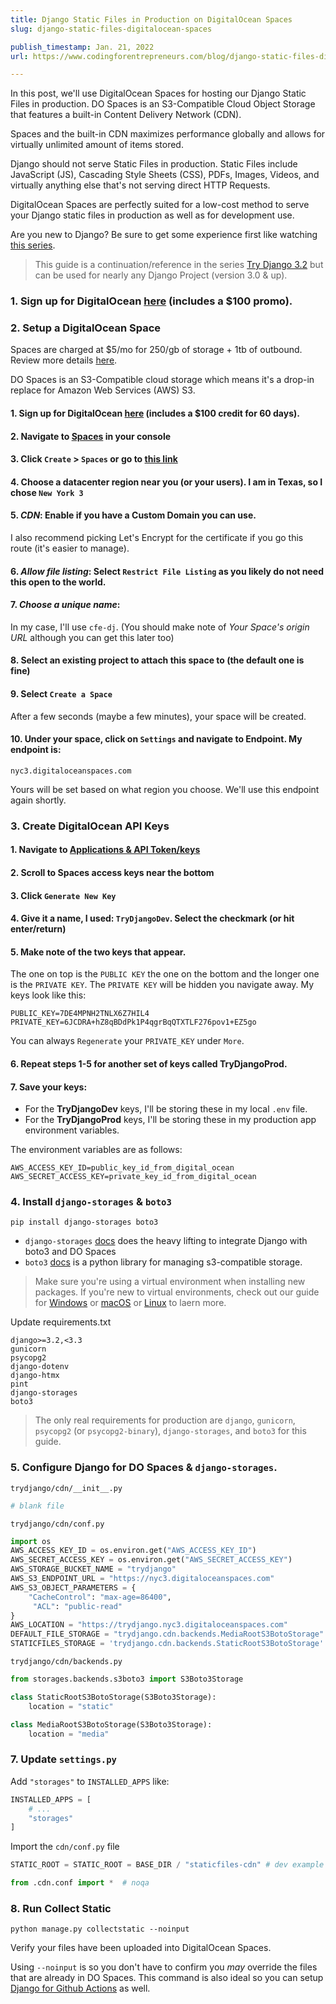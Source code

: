 ```yaml
---
title: Django Static Files in Production on DigitalOcean Spaces
slug: django-static-files-digitalocean-spaces

publish_timestamp: Jan. 21, 2022
url: https://www.codingforentrepreneurs.com/blog/django-static-files-digitalocean-spaces/

---
```



In this post, we'll use DigitalOcean Spaces for hosting our Django Static Files in production. DO Spaces is an S3-Compatible Cloud Object Storage that features a built-in Content Delivery Network (CDN). 

Spaces and the built-in CDN maximizes performance globally and allows for virtually unlimited amount of items stored.


Django should not serve Static Files in production. Static Files include JavaScript (JS), Cascading Style Sheets (CSS), PDFs, Images, Videos, and virtually anything else that's not serving direct HTTP Requests.

DigitalOcean Spaces are perfectly suited for a low-cost method to serve your Django static files in production as well as for development use.

Are you new to Django? Be sure to get some experience first like watching [this series](https://www.youtube.com/watch?v=SlHBNXW1rTk&list=PLEsfXFp6DpzRMby_cSoWTFw8zaMdTEXgL).

> This guide is a continuation/reference in the series [Try Django 3.2](/projects/try-django-3-2) but can be used for nearly any Django Project (version 3.0 & up). 


### 1. Sign up for DigitalOcean [here](https://do.co/cfe-sh) (includes a $100 promo).

### 2. Setup a DigitalOcean Space
Spaces are charged at $5/mo for 250/gb of storage + 1tb of outbound. Review more details [here](https://www.digitalocean.com/products/spaces/).

DO Spaces is an S3-Compatible cloud storage which means it's a drop-in replace for Amazon Web Services (AWS) S3. 


#### 1. Sign up for DigitalOcean [here](https://do.co/cfe-sh) (includes a $100 credit for 60 days).
#### 2. Navigate to [Spaces](https://cloud.digitalocean.com/spaces) in your console
#### 3. Click `Create` > `Spaces` or go to [this link](https://cloud.digitalocean.com/spaces/new)
#### 4. Choose a datacenter region near you (or your users). I am in Texas, so I chose `New York 3`
#### 5. *CDN*: Enable if you have a Custom Domain you can use. 
I also recommend picking Let's Encrypt for the certificate if you go this route (it's easier to manage).
#### 6. *Allow file listing*: Select `Restrict File Listing` as you likely do not need this open to the world.
#### 7. *Choose a unique name*: 
In my case, I'll use `cfe-dj`. (You should make note of *Your Space's origin URL* although you can get this later too)
#### 8. Select an existing project to attach this space to (the default one is fine)
#### 9. Select `Create a Space`

After a few seconds (maybe a few minutes), your space will be created. 

#### 10. Under your space, click on `Settings` and navigate to **Endpoint**. My endpoint is:

```
nyc3.digitaloceanspaces.com
```
Yours will be set based on what region you choose. We'll use this endpoint again shortly.


### 3. Create DigitalOcean API Keys


#### 1. Navigate to [Applications & API Token/keys](https://cloud.digitalocean.com/account/api/tokens)
#### 2. Scroll to **Spaces access keys** near the bottom
#### 3. Click `Generate New Key`
#### 4. Give it a name, I used: `TryDjangoDev`. Select the checkmark (or hit enter/return)
#### 5. Make note of the two keys that appear. 
The one on top is the `PUBLIC KEY` the one on the bottom and the longer one is the `PRIVATE KEY`. The `PRIVATE KEY` will be hidden you navigate away. My keys look like this:

```
PUBLIC_KEY=7DE4MPNH2TNLX6Z7HIL4
PRIVATE_KEY=6JCDRA+hZ8qBDdPk1P4qgrBqQTXTLF276pov1+EZ5go
```
You can always `Regenerate` your `PRIVATE_KEY` under `More`.

#### 6. Repeat steps 1-5 for another set of keys called **TryDjangoProd**.

#### 7. Save your keys:
- For the **TryDjangoDev** keys, I'll be storing these in my local `.env` file.
- For the **TryDjangoProd** keys, I'll be storing these in my production app environment variables.

The environment variables are as follows:

```
AWS_ACCESS_KEY_ID=public_key_id_from_digital_ocean
AWS_SECRET_ACCESS_KEY=private_key_id_from_digital_ocean
```


### 4. Install `django-storages` & `boto3`


```
pip install django-storages boto3
```
- `django-storages` [docs](https://django-storages.readthedocs.io/en/latest/backends/amazon-S3.html) does the heavy lifting to integrate Django with boto3 and DO Spaces
- `boto3` [docs](https://boto3.amazonaws.com/v1/documentation/api/latest/index.html) is a python library for managing s3-compatible storage.

> Make sure you're using a virtual environment when installing new packages. If you're new to virtual environments, check out our guide for [Windows](https://www.codingforentrepreneurs.com/blog/install-python-django-on-windows) or [macOS](https://www.codingforentrepreneurs.com/blog/install-django-on-mac-or-linux) or [Linux](https://www.codingforentrepreneurs.com/blog/install-django-on-linux-ubuntu/) to laern more.


Update requirements.txt
```
django>=3.2,<3.3
gunicorn
psycopg2
django-dotenv
django-htmx
pint
django-storages
boto3
```
> The only real requirements for production are `django`, `gunicorn`, `psycopg2` (or `psycopg2-binary`), `django-storages`, and `boto3` for this guide.

### 5. Configure Django for DO Spaces & `django-storages`.

`trydjango/cdn/__init__.py`
```python
# blank file
```

`trydjango/cdn/conf.py`
```python
import os
AWS_ACCESS_KEY_ID = os.environ.get("AWS_ACCESS_KEY_ID")
AWS_SECRET_ACCESS_KEY = os.environ.get("AWS_SECRET_ACCESS_KEY")
AWS_STORAGE_BUCKET_NAME = "trydjango"
AWS_S3_ENDPOINT_URL = "https://nyc3.digitaloceanspaces.com"
AWS_S3_OBJECT_PARAMETERS = {
    "CacheControl": "max-age=86400",
     "ACL": "public-read"
}
AWS_LOCATION = "https://trydjango.nyc3.digitaloceanspaces.com"
DEFAULT_FILE_STORAGE = "trydjango.cdn.backends.MediaRootS3BotoStorage"
STATICFILES_STORAGE = 'trydjango.cdn.backends.StaticRootS3BotoStorage'
```

`trydjango/cdn/backends.py`
```python
from storages.backends.s3boto3 import S3Boto3Storage

class StaticRootS3BotoStorage(S3Boto3Storage):
    location = "static"

class MediaRootS3BotoStorage(S3Boto3Storage):
    location = "media"
```

### 7. Update `settings.py`

Add `"storages"` to `INSTALLED_APPS` like:
```python
INSTALLED_APPS = [
    # ...
    "storages"
]
```

Import the `cdn/conf.py` file

```python
STATIC_ROOT = STATIC_ROOT = BASE_DIR / "staticfiles-cdn" # dev example

from .cdn.conf import *  # noqa
```

### 8. Run Collect Static

```
python manage.py collectstatic --noinput
```
Verify your files have been uploaded into DigitalOcean Spaces.

Using `--noinput` is so you don't have to confirm you *may* override the files that are already in DO Spaces. This command is also ideal so you can setup [Django for Github Actions](https://www.codingforentrepreneurs.com/blog/django-github-actions) as well.
